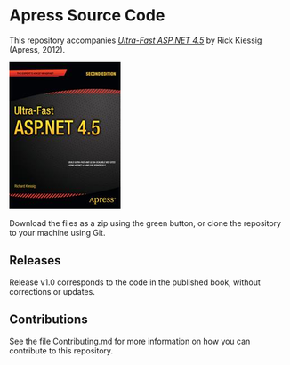 # Apress Source Code

This repository accompanies [*Ultra-Fast ASP.NET 4.5*](http://www.apress.com/9781430243380) by Rick Kiessig (Apress, 2012).

![Cover image](9781430243380.jpg)

Download the files as a zip using the green button, or clone the repository to your machine using Git.

## Releases

Release v1.0 corresponds to the code in the published book, without corrections or updates.

## Contributions

See the file Contributing.md for more information on how you can contribute to this repository.
